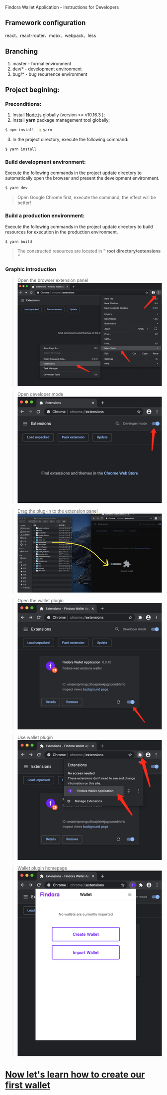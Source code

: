 Findora Wallet Application - Instructions for Developers

## Framework configuration

react、react-router、mobx、webpack、less

## Branching

1. master - formal environment
2. dev/\* - development environment
3. bug/\* - bug recurrence environment

## Project begining:

### Preconditions:

1. Install [Node.js](https://nodejs.org/en/download/) globally (version >= v10.16.3 );
2. Install **yarn** package management tool globally;

```bash
$ npm install -g yarn
```

3. In the project directory, execute the following command:

```bash
$ yarn install
```

### Build development environment:

Execute the following commands in the project update directory to automatically open the browser and present the development environment.

```bash
$ yarn dev
```

> Open Google Chrome first, execute the command, the effect will be better!

### Build a production environment:

Execute the following commands in the project update directory to build resources for execution in the production environment.

```bash
$ yarn build
```

> The constructed resources are located in **" root directory/extensions "**

### Graphic introduction

> Open the browser extension panel
> ![Open the browser extension panel](./docs-src/images/help-1.png)

> Open developer mode
> ![Open developer mode](./docs-src/images/help-2.png)

> Drag the plug-in to the extension panel
> ![Drag the plug-in to the extension panel](./docs-src/images/help-3.png)

> Open the wallet plugin
> ![Open the wallet plugin](./docs-src/images/help-4.png)

> Use wallet plugin
> ![Use wallet plugin](./docs-src/images/help-5.png)

> Wallet plugin homepage
> ![Wallet plugin homepage](./docs-src/images/help-6.png)

# [Now let's learn how to create our first wallet](./tutorials/CreateWallet.md)
